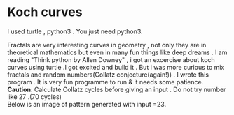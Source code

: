 <h1>Koch curves </h1>
I used turtle , python3 . You just need python3.</br>
<p>Fractals are very interesting curves in geometry  , not only they are in theoretical mathematics  but even in many fun things like deep dreams .
I am reading "Think python by Allen Downey"  , i got an excercise about koch curves using turtle .I got excited and build it . But i was more 
curious to mix fractals and random numbers(Collatz conjecture(again!)) . I wrote this program . It is very fun programme to run & it needs some patience.
</br><b>Caution</b>: Calculate Collatz cycles before giving an input . Do not try number like 27 .(70 cycles)
</br>Below is an image  of pattern generated with input =23.</br>
<!<img src="https://drive.google.com/file/d/13JBI2k_VNsfNQqWsjz3D8K4C3ynWuUcg/view?usp=sharing" alt="Pattern for input=23" >
